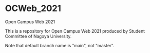 # OCWeb_2021
Open Campus Web 2021

This is a repository for Open Campus Web 2021 produced by Student Committee of Nagoya University.

Note that default branch name is "main", not "master".
